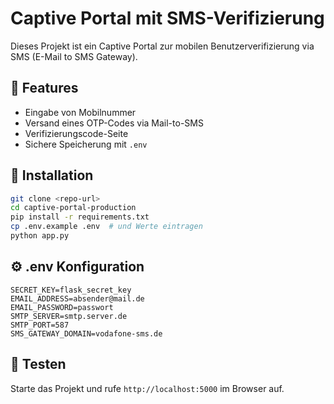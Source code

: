 # Captive Portal mit SMS-Verifizierung

Dieses Projekt ist ein Captive Portal zur mobilen Benutzerverifizierung via SMS (E-Mail to SMS Gateway).

## 🔐 Features
- Eingabe von Mobilnummer
- Versand eines OTP-Codes via Mail-to-SMS
- Verifizierungscode-Seite
- Sichere Speicherung mit `.env`

## 🚀 Installation

```bash
git clone <repo-url>
cd captive-portal-production
pip install -r requirements.txt
cp .env.example .env  # und Werte eintragen
python app.py
```

## ⚙️ .env Konfiguration

```env
SECRET_KEY=flask_secret_key
EMAIL_ADDRESS=absender@mail.de
EMAIL_PASSWORD=passwort
SMTP_SERVER=smtp.server.de
SMTP_PORT=587
SMS_GATEWAY_DOMAIN=vodafone-sms.de
```

## 🧪 Testen

Starte das Projekt und rufe `http://localhost:5000` im Browser auf.